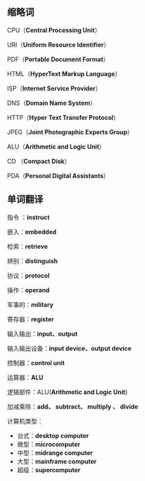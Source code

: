 ## 缩略词

CPU（**Central Processing Unit**）

URI（**Uniform Resource Identifier**）

PDF（**Portable Document Format**）

HTML（**HyperText Markup Language**）

ISP（**Internet Service Provider**）

DNS（**Domain Name System**）

HTTP（**Hyper Text Transfer Protocol**）

JPEG（**Joint Photographic Experts Group**）

ALU（**Arithmetic and Logic Unit**）

CD （**Compact Disk**）

PDA（**Personal Digital Assistants**）







## 单词翻译

指令 ：**instruct**

嵌入：**embedded**

检索：**retrieve**

辨别：**distinguish**

协议：**protocol**

操作：**operand**

军事的：**military**

寄存器：**register**

输入输出：**input、output**

输入输出设备：**input device、output device**

控制器：**control unit**

运算器：**ALU**

逻辑部件：ALU(**Arithmetic and Logic Unit**)

加减乘除：**add、 subtract、 multiply 、 divide**

计算机类型：

* 台式：**desktop computer**
* 微型：**microcomputer**
* 中型：**midrange computer**
* 大型：**mainframe computer**
* 超级：**supercomputer**


